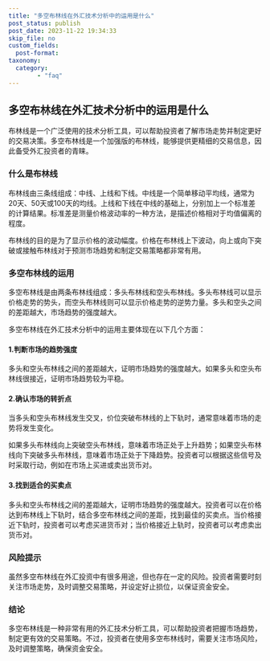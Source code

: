 ```yaml
---
title: "多空布林线在外汇技术分析中的运用是什么"
post_status: publish
post_date: 2023-11-22 19:34:33
skip_file: no
custom_fields: 
  post-format: 
taxonomy:
  category:
        - "faq"
---
```


## 多空布林线在外汇技术分析中的运用是什么

布林线是一个广泛使用的技术分析工具，可以帮助投资者了解市场走势并制定更好的交易决策。多空布林线是一个加强版的布林线，能够提供更精细的交易信息，因此备受外汇投资者的青睐。

### 什么是布林线

布林线由三条线组成：中线、上线和下线。中线是一个简单移动平均线，通常为20天、50天或100天的均线。上线和下线在中线的基础上，分别加上一个标准差的计算结果。标准差是测量价格波动率的一种方法，是描述价格相对于均值偏离的程度。

布林线的目的是为了显示价格的波动幅度。价格在布林线上下波动，向上或向下突破或接触布林线对于预测市场趋势和制定交易策略都非常有用。

### 多空布林线的运用

多空布林线是由两条布林线组成：多头布林线和空头布林线。多头布林线可以显示价格走势的势头，而空头布林线则可以显示价格走势的逆势力量。多头和空头之间的差距越大，市场趋势的强度越大。

多空布林线在外汇技术分析中的运用主要体现在以下几个方面：

#### 1.判断市场的趋势强度

多头和空头布林线之间的差距越大，证明市场趋势的强度越大。如果多头和空头布林线很接近，证明市场趋势较为平稳。

#### 2.确认市场的转折点

当多头和空头布林线发生交叉，价位突破布林线的上下轨时，通常意味着市场的走势将发生变化。

如果多头布林线向上突破空头布林线，意味着市场正处于上升趋势；如果空头布林线向下突破多头布林线，意味着市场正处于下降趋势。投资者可以根据这些信号及时采取行动，例如在市场上买进或卖出货币对。

#### 3.找到适合的买卖点

多头和空头布林线之间的差距越大，证明市场趋势的强度越大。投资者可以在价格达到布林线上下轨时，结合多空布林线之间的差距，找到最佳的买卖点。当价格接近下轨时，投资者可以考虑买进货币对；当价格接近上轨时，投资者可以考虑卖出货币对。

### 风险提示

虽然多空布林线在外汇投资中有很多用途，但也存在一定的风险。投资者需要时刻关注市场走势，及时调整交易策略，并设定好止损位，以保证资金安全。

### 结论

多空布林线是一种非常有用的外汇技术分析工具，可以帮助投资者把握市场趋势，制定更有效的交易策略。不过，投资者在使用多空布林线时，需要关注市场风险，及时调整策略，确保资金安全。

